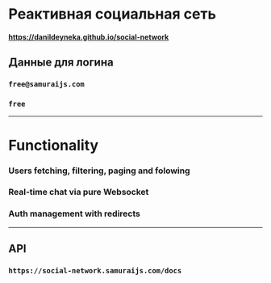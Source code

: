 # Реактивная социальная сеть

#### https://danildeyneka.github.io/social-network

## Данные для логина

### `free@samuraijs.com`
### `free`

---

# Functionality

### Users fetching, filtering, paging and folowing
### Real-time chat via pure Websocket
### Auth management with redirects

---

## API

### `https://social-network.samuraijs.com/docs`

